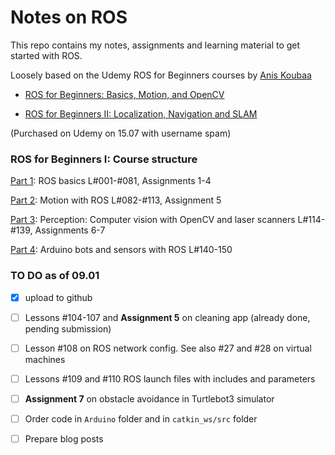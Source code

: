 # Notes on ROS

This repo contains my notes, assignments and learning material to get started with ROS.

Loosely based on the Udemy ROS for Beginners courses by [Anis Koubaa](https://www.udemy.com/user/anis-koubaa) 

* [ROS for Beginners: Basics, Motion, and OpenCV](https://www.udemy.com/course/ros-essentials/)

* [ROS for Beginners II: Localization, Navigation and SLAM](https://www.udemy.com/course/ros-navigation/)

(Purchased on Udemy on 15.07 with username spam) 

### ROS for Beginners I: Course structure

[Part 1](./1.ROS-essentials-Nov21-Lessons-1-77.md): ROS basics L#001-#081, Assignments 1-4 

[Part 2](./2.ROS-essentials-Motion-Nov21-L82-112.md): Motion with ROS L#082-#113, Assignment 5

[Part 3](3.ROS-essentials-Perception-Dec21-L114.138.md): Perception: Computer vision with OpenCV and laser scanners L#114-#139, Assignments 6-7 

[Part 4](4.ROS-essentials-rosserial-Dec21.md): Arduino bots and sensors with ROS L#140-150

### TO DO as of 09.01

- [x] upload to github
- [ ] Lessons #104-107 and **Assignment 5** on cleaning app (already done, pending submission)
- [ ] Lesson #108 on ROS network config. See also #27 and #28 on virtual machines

- [ ] Lessons #109 and #110 ROS launch files with includes and parameters 
- [ ] **Assignment 7** on obstacle avoidance in Turtlebot3 simulator
- [ ] Order code in `Arduino` folder and in `catkin_ws/src` folder

- [ ] Prepare blog posts


